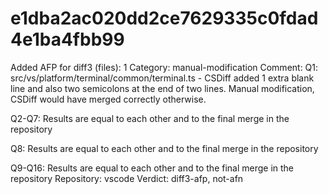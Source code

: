 # e1dba2ac020dd2ce7629335c0fdad4e1ba4fbb99

Added AFP for diff3 (files): 1
Category: manual-modification
Comment: Q1: src/vs/platform/terminal/common/terminal.ts - CSDiff added 1 extra blank line and also two semicolons at the end of two lines. Manual modification, CSDiff would have merged correctly otherwise.

 Q2-Q7: Results are equal to each other and to the final merge in the repository

Q8: Results are equal to each other and to the final merge in the repository 

Q9-Q16: Results are equal to each other and to the final merge in the repository
Repository: vscode
Verdict: diff3-afp, not-afn